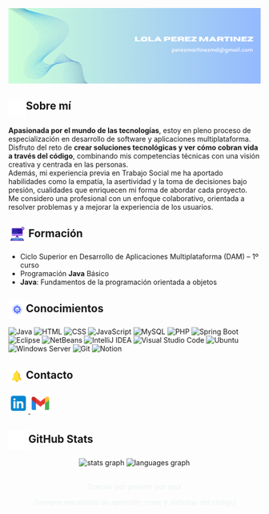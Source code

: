 ![Banner de presentación](Blue%20Modern%20Geometric%20LinkedIn%20Banner%20.png)

## <img src="Information.gif" width="35" style="vertical-align:text-top;"/>Sobre mí

**Apasionada por el mundo de las tecnologías**, estoy en pleno proceso de especialización en desarrollo de software y aplicaciones multiplataforma.  
Disfruto del reto de **crear soluciones tecnológicas y ver cómo cobran vida a través del código**, combinando mis competencias técnicas con una visión creativa y centrada en las personas.  
Además, mi experiencia previa en Trabajo Social me ha aportado habilidades como la empatía, la asertividad y la toma de decisiones bajo presión, cualidades que enriquecen mi forma de abordar cada proyecto.  
Me considero una profesional con un enfoque colaborativo, orientada a resolver problemas y a mejorar la experiencia de los usuarios.  

## <img src="AI Automation.gif" width="35" style="vertical-align:middle;"/> Formación

- Ciclo Superior en Desarrollo de Aplicaciones Multiplataforma (DAM) – 1º curso  
- Programación **Java** Básico
- **Java**: Fundamentos de la programación orientada a objetos

## <img src="Wrench.gif" width="35" style="vertical-align:middle;"/>Conocimientos
![Java](https://img.shields.io/badge/Java-ED8B00?style=for-the-badge&logo=openjdk&logoColor=white)
![HTML](https://img.shields.io/badge/HTML5-E34F26?style=for-the-badge&logo=html5&logoColor=white)
![CSS](https://img.shields.io/badge/CSS3-1572B6?style=for-the-badge&logo=css3&logoColor=white)
![JavaScript](https://img.shields.io/badge/JavaScript-F7DF1E?style=for-the-badge&logo=javascript&logoColor=black)
![MySQL](https://img.shields.io/badge/MySQL-4479A1?style=for-the-badge&logo=mysql&logoColor=white)
![PHP](https://img.shields.io/badge/PHP-777BB4?style=for-the-badge&logo=php&logoColor=white)
![Spring Boot](https://img.shields.io/badge/Spring_Boot-6DB33F?style=for-the-badge&logo=spring&logoColor=white)
![Eclipse](https://img.shields.io/badge/Eclipse-2C2255?style=for-the-badge&logo=eclipse&logoColor=white)
![NetBeans](https://img.shields.io/badge/NetBeans-0078CE?style=for-the-badge&logo=netbeans&logoColor=white)
![IntelliJ IDEA](https://img.shields.io/badge/IntelliJ_IDEA-000000?style=for-the-badge&logo=intellij-idea&logoColor=white)
![Visual Studio Code](https://img.shields.io/badge/VS_Code-007ACC?style=for-the-badge&logo=visual-studio-code&logoColor=white)
![Ubuntu](https://img.shields.io/badge/Ubuntu-E95420?style=for-the-badge&logo=ubuntu&logoColor=white)
![Windows Server](https://img.shields.io/badge/Windows%20Server-0078D6?style=for-the-badge&logo=windows&logoColor=white)
![Git](https://img.shields.io/badge/Git-F05032?style=for-the-badge&logo=git&logoColor=white)
![Notion](https://img.shields.io/badge/Notion-000000?style=for-the-badge&logo=notion&logoColor=white)

## <img src="Notification bell.gif" width="35" style="vertical-align:middle;"/>Contacto
<p align="rigth">
  <a href="https://www.linkedin.com/in/lola-p%C3%A9rez-mart%C3%ADnez-789b42a3/">
    <img src="linkedin.png" width="40" />
  </a>
  <a href="mailto:perezmartinezmd@gmail.com">
    <img src="gmail.png" width="40" />
  </a>
</p>

## <img src="Growth Chart.gif" width="40" style="vertical-align:middle;"/>GitHub Stats 

<div align="center">
 <img src="https://github-readme-stats.vercel.app/api?username=LolaPerezMartinez&show_icons=true&theme=radical&cache_seconds=86400" height="150" alt="stats graph" />
  <img src="https://github-readme-stats.vercel.app/api/top-langs/?username=PerezMartinezLola&layout=compact&theme=radical" height="150" alt="languages graph" />
</div>

<br/>

<div align="center" style="color: rgb(237, 243, 243);">
  <p>Gracias por pasarte por aquí</p>
  <p>¡Siempre encantada de aprender, crear y disfrutar del código!</p>
</div>













